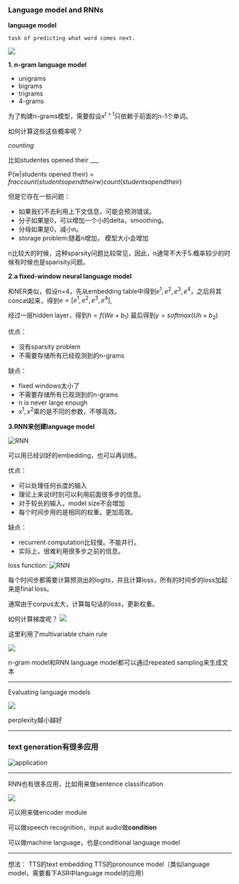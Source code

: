### Language model and RNNs

**language model**

    task of predicting what word comes next.

![](http://latex.codecogs.com/gif.latex?P(x^{x+1}|x^t,...,x^1))

**1. n-gram language model**

- unigrams
- bigrams
- trigrams
- 4-grams

为了构建n-grams模型，需要假设$x^{t+1}$只依赖于前面的n-1个单词。

如何计算这些这些概率呢？  

*counting*

比如studentes opened their ___

P(w|students opened their) = $frac{count(students opend their w)}{count(students opend their)}$

但是它存在一些问题：
- 如果我们不去利用上下文信息，可能会预测错误。
- 分子如果是0，可以增加一个小的delta，smoothing。
- 分母如果是0，减小n。
- storage problem:随着n增加， 模型大小会增加

n比较大的时候，这种sparsity问题比较常见，因此，n通常不大于5.概率较少的时候有时候也是sparisity问题。

**2.a fixed-window neural language model**

和NER类似，假设n=4，先从embedding table中得到$e^1, e^2, e^3, e^4$，之后将其concat起来，得到$e = [e^1, e^2, e^3, e^4]$,

经过一层hidden layer，得到$h=f(We + b_1)$
最后得到$y=softmax(Uh+b_2)$

优点：
- 没有sparsity problem
- 不需要存储所有已经观测到的n-grams

缺点：
- fixed windows太小了
- 不需要存储所有已观测到的n-grams
- n is never large enough
- $x^1, x^2$乘的是不同的参数，不够高效。

**3.RNN来创建language model**

![RNN](1.PNG)







可以用已经训好的embedding，也可以再训练。

优点：
- 可以处理任何长度的输入
- 理论上来说t时刻可以利用前面很多步的信息。
- 对于较长的输入，model size不会增加
- 每个时间步用的是相同的权重。更加高效。

缺点：
- recurrent computation比较慢。不能并行。
- 实际上，很难利用很多步之前的信息。


loss function:
![RNN](2.PNG)

每个时间步都需要计算预测出的logits，并且计算loss，所有的时间步的loss加起来是final loss。

通常由于corpus太大，计算每句话的loss，更新权重。


如何计算梯度呢？
![](3.PNG)

这里利用了multivariable chain rule

![](4.PNG)



n-gram model和RNN language model都可以通过repeated sampling来生成文本


-----
Evaluating language models

![](5.PNG)

perplexity越小越好

----
### text generation有很多应用

![application](6.PNG)




----
RNN也有很多应用，比如用来做sentence classification


![](7.PNG)


可以用来做encoder module

可以做speech recognition，input audio做**condition**

可以做machine language，也是conditional language model





------
想法：
TTS的text embedding
TTS的pronounce model（类似language model，需要看下ASR中language model的应用）